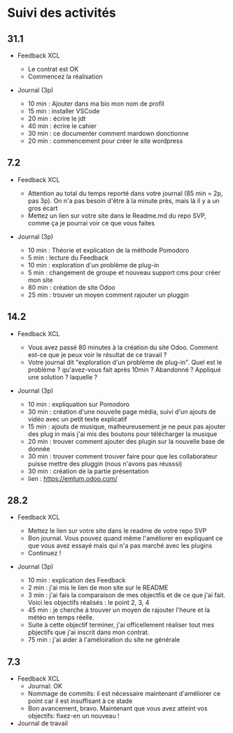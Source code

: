 # Suivi des activités

## 31.1

- Feedback XCL
    - Le contrat est OK
    - Commencez la réalisation

- Journal (3p)
    - 10 min : Ajouter dans ma bio mon nom de profil
    - 15 min : installer VSCode
    - 20 min : écrire le jdt
    - 40 min : écrire le cahier 
    - 30 min : ce documenter comment mardown donctionne
    - 20 min : commencement pour créer le site wordpress
 
## 7.2
- Feedback XCL
    - Attention au total du temps reporté dans votre journal (85 min = 2p, pas 3p). On n'a pas besoin d'être à la minute près, mais là il y a un gros écart
    - Mettez un lien sur votre site dans le Readme.md du repo SVP, comme ça je pourrai voir ce que vous faites
 
- Journal (3p)
    - 10 min : Théorie et explication de la méthode Pomodoro
    - 5 min : lecture du Feedback
    - 10 min : exploration d'un problème de plug-in 
    - 5 min : changement de groupe et nouveau support cms pour créer mon site
    - 80 min : création de site Odoo
    - 25 min : trouver un moyen comment rajouter un pluggin

## 14.2

- Feedback XCL
    - Vous avez passé 80 minutes à la création du site Odoo. Comment est-ce que je peux voir le résultat de ce travail ?
    - Votre journal dit "exploration d'un problème de plug-in". Quel est le problème ? qu'avez-vous fait après 10min ? Abandonné ? Appliqué une solution ? laquelle ?

- Journal (3p)
    - 10 min : expliquation sur Pomodoro
    - 30 min : création d'une nouvelle page média, suivi d'un ajouts de vidéo avec un petit texte explicatif
    - 15 min : ajouts de musique, malheureusement je ne peux pas ajouter des plug in mais j'ai mis des boutons pour télécharger la musique
    - 20 min : trouver comment ajouter des plugin sur la nouvelle base de donnée
    - 30 min : trouver comment trouver faire pour que les collaborateur puisse mettre des pluggin (nous n'avons pas réusssi)
    - 30 min : création de la partie présentation
    - lien : https://emtum.odoo.com/

## 28.2

- Feedback XCL
    - Mettez le lien sur votre site dans le readme de votre repo SVP
    - Bon journal. Vous pouvez quand même l'améliorer en expliquant ce que vous avez essayé mais qui n'a pas marché avec les plugins
    - Continuez !

- Journal (3p)
    - 10 min : explication des Feedback
    - 2 min : j'ai mis le lien de mon site sur le README
    - 3 min : j'ai fais la comparaison de mes objectfis et de ce que j'ai fait. Voici les objectifs réalisés : le point 2, 3, 4
    - 45 min : je cherche à trouver un moyen de rajouter l'heure et la météo en temps réelle.
    - Suite à cette objectif terminer, j'ai officellement réaliser tout mes pbjectifs que j'ai inscrit dans mon contrat.
    - 75 min : j'ai aider à l'améloiration du site ne générale


## 7.3

- Feedback XCL
    - Journal: OK
    - Nommage de commits: il est nécessaire maintenant d'améliorer ce point car il est insuffisant à ce stade
    - Bon avancement, bravo. Maintenant que vous avez atteint vos objectifs: fixez-en un nouveau !
- Journal de travail
